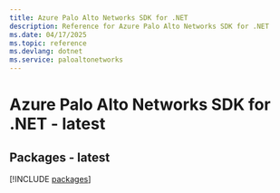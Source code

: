 ```yaml
---
title: Azure Palo Alto Networks SDK for .NET
description: Reference for Azure Palo Alto Networks SDK for .NET
ms.date: 04/17/2025
ms.topic: reference
ms.devlang: dotnet
ms.service: paloaltonetworks
---
```

# Azure Palo Alto Networks SDK for .NET - latest
## Packages - latest
[!INCLUDE [packages](palo-alto-networks-index.md)]